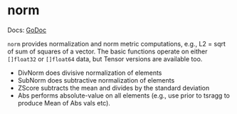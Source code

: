 # norm

Docs: [GoDoc](https://pkg.go.dev/goki.dev/etable/v2/norm)

`norm` provides normalization and norm metric computations, e.g., L2 = sqrt of sum of squares of a vector.  The basic functions operate on either `[]float32` or `[]float64` data, but Tensor versions are available too.

* DivNorm does divisive normalization of elements
* SubNorm does subtractive normalization of elements
* ZScore subtracts the mean and divides by the standard deviation
* Abs performs absolute-value on all elements (e.g., use prior to tsragg to produce Mean of Abs vals etc).


